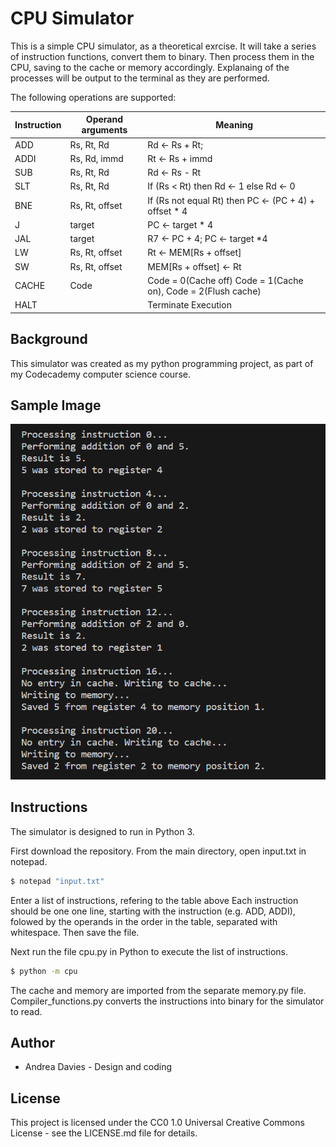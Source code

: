 # CPU Simulator

This is a simple CPU simulator, as a theoretical exrcise.
It will take a series of instruction functions, convert them to binary. Then process them in the CPU, saving to the cache or memory accordingly.
Explanaing of the processes will be output to the terminal as they are performed.

The following operations are supported:

|Instruction | Operand arguments | Meaning |
| ----------- | ----------- | ----------- |
|ADD | Rs, Rt, Rd | Rd <- Rs + Rt; |
|ADDI | Rs, Rd, immd | Rt <- Rs + immd |
|SUB | Rs, Rt, Rd | Rd <- Rs - Rt |
|SLT | Rs, Rt, Rd | If (Rs < Rt) then Rd <- 1 else Rd <- 0 |
|BNE | Rs, Rt, offset | If (Rs not equal Rt) then PC <- (PC + 4) + offset * 4 |
|J | target | PC <- target * 4 |
|JAL | target | R7 <- PC + 4; PC <- target *4 |
|LW | Rs, Rt, offset | Rt <- MEM[Rs + offset] |
|SW | Rs, Rt, offset | MEM[Rs + offset] <- Rt |
|CACHE | Code | Code = 0(Cache off) Code = 1(Cache on), Code = 2(Flush cache) |
|HALT |  | Terminate Execution  |

## Background

This simulator was created as my python programming project, as part of my Codecademy computer science course. 

## Sample Image

![Processing instructions](https://github.com/AndreaDavies228/cpu_simulator/blob/main/CPU_simulator.png)

## Instructions

The simulator is designed to run in Python 3.

First download the repository.
From the main directory, open input.txt in notepad.

```bash
$ notepad "input.txt"
```
Enter a list of instructions, refering to the table above
Each instruction should be one one line, starting with the instruction (e.g. ADD, ADDI), folowed by the operands in the order in the table, separated with whitespace.
Then save the file.

Next run the file cpu.py in Python to execute the list of instructions.

```bash
$ python -m cpu
```

The cache and memory are imported from the separate memory.py file. Compiler_functions.py converts the instructions into binary for the simulator to read.

## Author

* Andrea Davies - Design and coding

## License

This project is licensed under the CC0 1.0 Universal Creative Commons License - see the LICENSE.md file for details.

